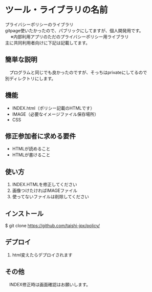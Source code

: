 # ツール・ライブラリの名前
プライバシーポリシーのライブラリ<br>
gitpage使いたかったので、パブリックにしてますが、個人開発用です。<br>　
※内部利用アプリのただのプライバシーポリシー用ライブラリ<br>
主に共同利用者向けに下記は記載してます。

## 簡単な説明
　プログラムと同じでも良かったのですが、そっちはprivateにしてるので<br>
別ディレクトリにします。

## 機能

- INDEX.html（ポリシー記載のHTMLです）
- IMAGE（必要なイメージファイル保存場所）
- CSS

## 修正参加者に求める要件

- HTMLが読めること
- HTMLが書けること

## 使い方

1. INDEX.HTMLを修正してください
2. 画像つけたければIMAGEファイル
3. 使ってないファイルは削除してください

## インストール

$ git clone https://github.com/taishi-jpx/policy/

## デプロイ

1. html変えたらデプロイされます

## その他

　INDEX修正時は画面確認はお願いします。
